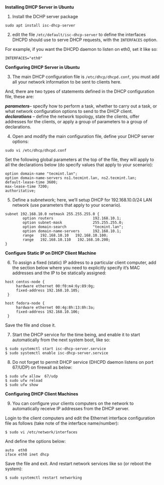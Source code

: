 **Installing DHCP Server in Ubuntu**

1. Install the DCHP server package
```
sudo apt install isc-dhcp-server
```

2. edit the file `/etc/default/isc-dhcp-server` to define the interfaces DHCPD should use to serve DHCP requests, with the `INTERFACES` option.

For example, if you want the DHCPD daemon to listen on eth0, set it like so:
```
INTERFACES="eth0"
```

**Configuring DHCP Server in Ubuntu**

3. The main DHCP configuration file is `/etc/dhcp/dhcpd.conf`, you must add all your network information to be sent to clients here.

And, there are two types of statements defined in the DHCP configuration file, these are:

***parameters***– specify how to perform a task, whether to carry out a task, or what network configuration options to send to the DHCP client.
***declarations*** – define the network topology, state the clients, offer addresses for the clients, or apply a group of parameters to a group of declarations.

4. Open and modify the main configuration file, define your DHCP server options:
```
sudo vi /etc/dhcp/dhcpd.conf 
```
Set the following global parameters at the top of the file, they will apply to all the declarations below (do specify values that apply to your scenario):
```
option domain-name "tecmint.lan";
option domain-name-servers ns1.tecmint.lan, ns2.tecmint.lan;
default-lease-time 3600; 
max-lease-time 7200;
authoritative;
```
5. Define a subnetwork; here, we’ll setup DHCP for 192.168.10.0/24 LAN network (use parameters that apply to your scenario).
```
subnet 192.168.10.0 netmask 255.255.255.0 {
        option routers                  192.168.10.1;
        option subnet-mask              255.255.255.0;
        option domain-search            "tecmint.lan";
        option domain-name-servers      192.168.10.1;
        range   192.168.10.10   192.168.10.100;
        range   192.168.10.110   192.168.10.200;
}
```

**Configure Static IP on DHCP Client Machine**

6. To assign a fixed (static) IP address to a particular client computer, add the section below where you need to explicitly specify it’s MAC addresses and the IP to be statically assigned:
```
host centos-node {
	 hardware ethernet 00:f0:m4:6y:89:0g;
	 fixed-address 192.168.10.105;
 }

host fedora-node {
	 hardware ethernet 00:4g:8h:13:8h:3a;
	 fixed-address 192.168.10.106;
 }
```
Save the file and close it.

7. Start the DHCP service for the time being, and enable it to start automatically from the next system boot, like so:
```
$ sudo systemctl start isc-dhcp-server.service
$ sudo systemctl enable isc-dhcp-server.service
```

8. Do not forget to permit DHCP service (DHCPD daemon listens on port 67/UDP) on firewall as below:
```
$ sudo ufw allow  67/udp
$ sudo ufw reload
$ sudo ufw show
```

**Configuring DHCP Client Machines**

9. You can configure your clients computers on the network to automatically receive IP addresses from the DHCP server.

Login to the client computers and edit the Ethernet interface configuration file as follows (take note of the interface name/number):
```
$ sudo vi /etc/network/interfaces
```
And define the options below:
```
auto  eth0
iface eth0 inet dhcp
```
Save the file and exit. And restart network services like so (or reboot the system):
```
$ sudo systemctl restart networking
```